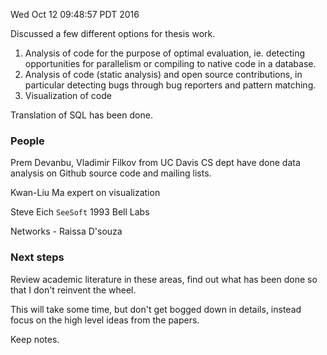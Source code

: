 Wed Oct 12 09:48:57 PDT 2016

Discussed a few different options for thesis work.

1. Analysis of code for the purpose of optimal evaluation, ie. detecting
   opportunities for parallelism or compiling to
   native code in a database.
2. Analysis of code (static analysis) and open source contributions, in
   particular detecting bugs through bug reporters and pattern matching.
3. Visualization of code

Translation of SQL has been done.

### People

Prem Devanbu, Vladimir Filkov from UC Davis CS dept have done data analysis
on Github source code and mailing lists.

Kwan-Liu Ma expert on visualization

Steve Eich `SeeSoft` 1993 Bell Labs

Networks - Raissa D'souza

### Next steps

Review academic literature in these areas, find out what has been done so
that I don't reinvent the wheel. 

This will take some time, but 
don't get bogged down in details, instead focus on the high level ideas from the papers.

Keep notes.
